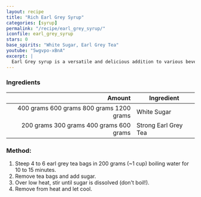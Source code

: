 ```yaml
---
layout: recipe
title: "Rich Earl Grey Syrup"
categories: [syrup]
permalink: "/recipe/earl_grey_syrup/"
iconfile: earl_grey_syrup
stars: 0
base_spirits: "White Sugar, Earl Grey Tea"
youtube: "5wgvpo-xBnA"
excerpt: |
  Earl Grey syrup is a versatile and delicious addition to various beverages and desserts. It's made by infusing Earl Grey tea leaves in a simple syrup, resulting in a sweet and aromatic liquid with a distinct citrusy flavor from the bergamot oil in the tea.
---
```


### Ingredients

|    Amount | Ingredient           |
| --------: | -------------------- |
| <span class="onex active">400 grams </span> <span class="onehalfx">600 grams </span> <span class="twox">800 grams </span> <span class="threex">1200 grams </span>| White Sugar          |
| <span class="onex active">200 grams </span> <span class="onehalfx">300 grams </span> <span class="twox">400 grams </span> <span class="threex">600 grams </span>| Strong Earl Grey Tea |

### Method:

1. Steep 4 to 6 earl grey tea bags in 200 grams (~1 cup) boiling water for 10 to 15 minutes.
2. Remove tea bags and add sugar.
3. Over low heat, stir until sugar is dissolved (don't boil!).
4. Remove from heat and let cool.

    
<script type="application/ld+json">
{
  "@context": "https://schema.org",
  "@type": "Recipe",
  "author": {
    "@type": "Person",
    "name": "{{ page.author }}"
    },
  "image": "{%- for page in page.categories limit: 1 %}{% assign cat = site.data.categories | where: "slug", page | first %}{{ site.url }}{{ site.baseurl}}/assets/images/category_{{cat.slug}}.svg{% endfor -%}",
  "description": "{{ page.excerpt | strip_html | replace: '"', "'" }}",
  "recipeIngredient": [
  "400 grams White Sugar ",
  "200 grams Strong Earl Grey Tea"
    ],
  "name": "{{ page.title }}",
  "recipeInstructions": [

    ],
  "recipeYield": "1 cocktail",
  "recipeCategory": "cocktail",
  {% if page.stars and site.data.ratings[page.iconfile].ratings -%}"aggregateRating": {
   "@type": "AggregateRating",
   "ratingValue": "{%- include stars_metadata.html %}",
   "bestRating": "5",
   "reviewCount": "2"},{%- endif %}
  "recipeCuisine": "global",
  "prepTime": "PT20M",
  "cookTime": "PT15S",
  "keywords": "{{ page.title }}, cocktail, {{ page.eras }}, {%- include category_metadata.html -%}, {%- include spirits_metadata.html -%}"
}
</script>

    